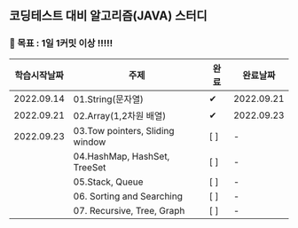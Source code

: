 ## 코딩테스트 대비 알고리즘(JAVA) 스터디

### 🚩 목표 : 1일 1커밋 이상 !!!!!

| 학습시작날짜     | 주제                              | 완료  | 완료날짜       |
|------------|---------------------------------|-----|------------|
| 2022.09.14 | 01.String(문자열)                  | ✔   | 2022.09.21 |
| 2022.09.21 | 02.Array(1,2차원 배열)              | ✔ | 2022.09.23 |
| 2022.09.23 | 03.Tow pointers, Sliding window | [ ] | -          |
|            | 04.HashMap, HashSet, TreeSet    | [ ] | -          |
|            | 05.Stack, Queue                 | [ ] | -          |
|            | 06. Sorting and Searching       | [ ] | -          |
|            | 07. Recursive, Tree, Graph      | [ ] | -          |
